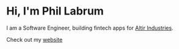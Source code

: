 # Hi, I'm Phil Labrum

I am a Software Engineer, building fintech apps for [Altir Industries](altir.app). 

Check out my [website](plabrum.com)
